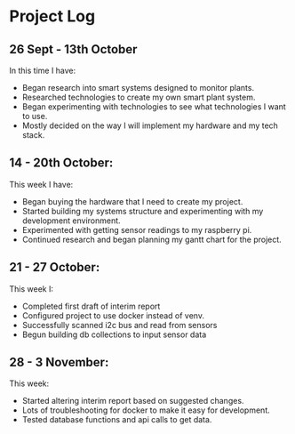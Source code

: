 # Project Log

## 26 Sept - 13th October

In this time I have:
- Began research into smart systems designed to monitor plants.
- Researched technologies to create my own smart plant system.
- Began experimenting with technologies to see what technologies I want to use.
- Mostly decided on the way I will implement my hardware and my tech stack.

## 14 - 20th October:
This week I have:
- Began buying the hardware that I need to create my project.
- Started building my systems structure and experimenting with my development environment.
- Experimented with getting sensor readings to my raspberry pi.
- Continued research and began planning my gantt chart for the project.

## 21 - 27 October:
This week I:
- Completed first draft of interim report
- Configured project to use docker instead of venv.
- Successfully scanned i2c bus and read from sensors
- Begun building db collections to input sensor data

## 28 - 3 November:
This week:
- Started altering interim report based on suggested changes.
- Lots of troubleshooting for docker to make it easy for development.
- Tested database functions and api calls to get data.

